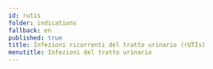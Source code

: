 ```yaml
---
id: rutis
folder: indications
fallback: en
published: true
title: Infezioni ricorrenti del tratto urinario (rUTIs)
menutitle: Infezioni del tratto urinario
---
```

